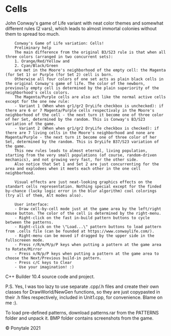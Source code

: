 # Cells
John Conway's game of Life variant with neat color themes and somewhat different rules (2 vars), which leads to almost immortal colonies without them to spread too much.

		Conway's Game of Life variation: Cells!
		Preliminary help
		The main difference from the original B3/S23 rule is that when all three colors (arranged in two concurrent sets):
		1. Orange/Red/Yellow and
		2. Cyan/Black/Green
		are met in the Moore's neighborhood of the empty cell: the Magenta (for Set 1) or Purple (for Set 2) cell is born.
		Otherwise all four colors of one set acts as plain black cells in the original Conway's game of life. The color of the newborn, previously empty cell is determined by the plain superiority of the neighborhood's cells colors.
		The Magenta/Purple cells are also act like the normal active cells except for the one new rule:
		- Variant 1 (When when gr1/gr2 DryLife checkbox is unchecked): if there are 6 or 7 Magenta/Purple cells respectivaly in the Moore's neighborhood of the cell - the next turn it become one of three color of her Set, determined by the random. This is Conway's B3/S23 variation of the game.
		- Variant 2 (When when gr1/gr2 DryLife checkbox is checked): if there are 7 living cells in the Moore's neighborhood and none are Magenta/Purple - the next turn it become one of three color of her Set, determined by the random. This is DryLife B37/S23 variation of the game.
		This new rules leads to almost eternal, living population, starting from the very small populations (of course, random-driven mechanics), and not growing very fast, for the other side.
		Also notice that Set 1 and Set 2 are just concurrenting for the area and explodees when it meets each other in the one cell neighborhood.
		
		Visual effects are just neat-looking graphics effects on the standart cells representation. Nothing special except for the finded by-chance (lucky logic error in the blur algorithm) cool colorings (try all of them, Alt modes also).
		
		User interface:
		- Draw cell-by-cell mode just at the game area by the left/right mouse button. The color of the cell is determined by the right-menu.
		- Right-click on the fast in-build pattern buttons to cycle between the patterns.
		- Right-click on the \"Load...\" pattern buttons to load pattern from .cells file (can be founded at https://www.conwaylife.com/).
		- Right-menu can be moved if dragged by the upper side in the fullscreeen mode.
		- Press r/R/m/M/p/P keys when putting a pattern at the game area to Rotate/Mirror
		- Press n/N/p/P keys when putting a pattern at the game area to choose the Next/Previous build-in pattern.
		- Press c/C keys to Clear
		- Use your imagination! :)

C++ Builder 10.4 source code and project.

P.S. Yes, I was too lazy to use separate .cpp/.h files and create their own classes for DrawWorld/NewGen functions, so they are just copypasted in their .h files respectively, included in Unit1.cpp, for convenience. Blame on me :).

To load pre-defined patterns, download patterns.rar from the PATTERNS folder and unpack it.
BMP folder contains screenshots from the game.

© Ponytale 2021
